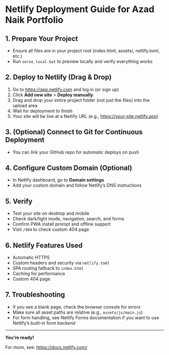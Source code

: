 # Netlify Deployment Guide for Azad Naik Portfolio

## 1. Prepare Your Project
- Ensure all files are in your project root (index.html, assets/, netlify.toml, etc.)
- Run `serve_local.bat` to preview locally and verify everything works

## 2. Deploy to Netlify (Drag & Drop)
1. Go to https://app.netlify.com and log in (or sign up)
2. Click **Add new site** > **Deploy manually**
3. Drag and drop your entire project folder (not just the files) into the upload area
4. Wait for deployment to finish
5. Your site will be live at a Netlify URL (e.g., https://your-site.netlify.app)

## 3. (Optional) Connect to Git for Continuous Deployment
- You can link your GitHub repo for automatic deploys on push

## 4. Configure Custom Domain (Optional)
- In Netlify dashboard, go to **Domain settings**
- Add your custom domain and follow Netlify’s DNS instructions

## 5. Verify
- Test your site on desktop and mobile
- Check dark/light mode, navigation, search, and forms
- Confirm PWA install prompt and offline support
- Visit `/404` to check custom 404 page

## 6. Netlify Features Used
- Automatic HTTPS
- Custom headers and security via `netlify.toml`
- SPA routing fallback to `index.html`
- Caching for performance
- Custom 404 page

## 7. Troubleshooting
- If you see a blank page, check the browser console for errors
- Make sure all asset paths are relative (e.g., `assets/js/main.js`)
- For form handling, see Netlify Forms documentation if you want to use Netlify’s built-in form backend

---

**You’re ready!**

For more, see: https://docs.netlify.com/
